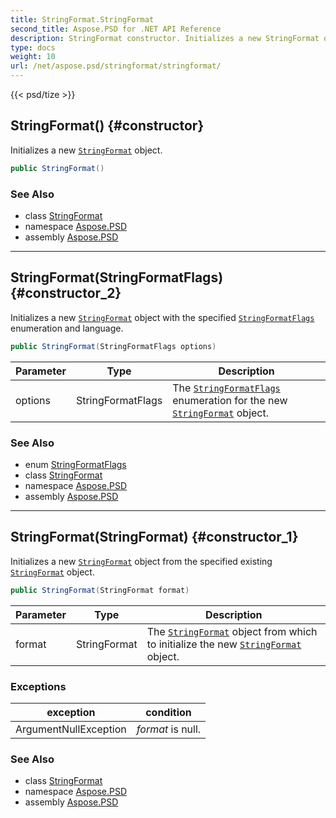 ```yaml
---
title: StringFormat.StringFormat
second_title: Aspose.PSD for .NET API Reference
description: StringFormat constructor. Initializes a new StringFormat object
type: docs
weight: 10
url: /net/aspose.psd/stringformat/stringformat/
---
```

{{< psd/tize >}}
## StringFormat() {#constructor}

Initializes a new [`StringFormat`](../) object.

```csharp
public StringFormat()
```

### See Also

* class [StringFormat](../)
* namespace [Aspose.PSD](../../stringformat/)
* assembly [Aspose.PSD](../../../)

---

## StringFormat(StringFormatFlags) {#constructor_2}

Initializes a new [`StringFormat`](../) object with the specified [`StringFormatFlags`](../../stringformatflags/) enumeration and language.

```csharp
public StringFormat(StringFormatFlags options)
```

| Parameter | Type | Description |
| --- | --- | --- |
| options | StringFormatFlags | The [`StringFormatFlags`](../../stringformatflags/) enumeration for the new [`StringFormat`](../) object. |

### See Also

* enum [StringFormatFlags](../../stringformatflags/)
* class [StringFormat](../)
* namespace [Aspose.PSD](../../stringformat/)
* assembly [Aspose.PSD](../../../)

---

## StringFormat(StringFormat) {#constructor_1}

Initializes a new [`StringFormat`](../) object from the specified existing [`StringFormat`](../) object.

```csharp
public StringFormat(StringFormat format)
```

| Parameter | Type | Description |
| --- | --- | --- |
| format | StringFormat | The [`StringFormat`](../) object from which to initialize the new [`StringFormat`](../) object. |

### Exceptions

| exception | condition |
| --- | --- |
| ArgumentNullException | *format* is null. |

### See Also

* class [StringFormat](../)
* namespace [Aspose.PSD](../../stringformat/)
* assembly [Aspose.PSD](../../../)


